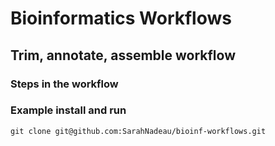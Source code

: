 # Bioinformatics Workflows

## Trim, annotate, assemble workflow

### Steps in the workflow

### Example install and run
```
git clone git@github.com:SarahNadeau/bioinf-workflows.git
```
